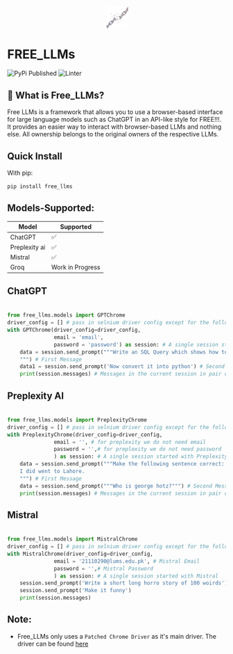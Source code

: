 <div align="center">
 <img src="https://github.com/keenborder786/free_llms/blob/ea08f8ef5ae33e57aaff18f28568df426a354a4c/assets/logo.jpeg" alt="Logo" width="10%">
</div>

# FREE_LLMs

![PyPi Published](https://github.com/keenborder786/free_llms/actions/workflows/python-publish.yml/badge.svg?event=release)
![Linter](https://github.com/keenborder786/free_llms/actions/workflows/linter.yml/badge.svg?event=push)

## 🤔 What is Free_LLMs?

Free LLMs is a framework that allows you to use a browser-based interface for large language models such as ChatGPT in an API-like style for FREE!!!. It provides an easier way to interact with browser-based LLMs and nothing else. All ownership belongs to the original owners of the respective LLMs.

## Quick Install

With pip:
```bash
pip install free_llms
```

## Models-Supported:

| Model              | Supported | 
| ------------------ | ------------------------- | 
| ChatGPT            | ✅                        |
| Preplexity ai      | ✅           | 
| Mistral            | ✅           | 
| Groq               | Work in Progress          |



## ChatGPT

```python

from free_llms.models import GPTChrome
driver_config = [] # pass in selnium driver config except for the following ["--disable-gpu", f"--window-size=1920,1080"]
with GPTChrome(driver_config=driver_config,
               email = 'email',
               password = 'password') as session: # A single session started with ChartGPT
    data = session.send_prompt("""Write an SQL Query which shows how to get third highest salary
    """) # First Message
    data1 = session.send_prompt('Now convert it into python') # Second message
    print(session.messages) # Messages in the current session in pair of <Human,AI>
```


## Preplexity AI 

```python

from free_llms.models import PreplexityChrome
driver_config = [] # pass in selnium driver config except for the following ["--disable-gpu", f"--window-size=1920,1080"]
with PreplexityChrome(driver_config=driver_config,
               email = '', # for preplexity we do not need email
               password = '',# for preplexity we do not need password
               ) as session: # A single session started with Preplexity
    data = session.send_prompt("""Make the following sentence correct:
    I did went to Lahore.                           
    """) # First Message
    data = session.send_prompt("""Who is george hotz?""") # Second Message, right now each message is independent in preplexity ai
    print(session.messages) # Messages in the current session in pair of <Human,AI>

```


## Mistral

```python

from free_llms.models import MistralChrome
driver_config = [] # pass in selnium driver config except for the following ["--disable-gpu", f"--window-size=1920,1080"]
with MistralChrome(driver_config=driver_config,
               email = '21110290@lums.edu.pk', # Mistral Email
               password = '',# Mistral Password
               ) as session: # A single session started with Mistral
    session.send_prompt('Write a short long horro story of 100 woirds')
    session.send_prompt('Make it funny')
    print(session.messages)
```

## Note:

- Free_LLMs only uses a `Patched Chrome Driver` as it's main driver. The driver can be found [here](https://github.com/ultrafunkamsterdam/undetected-chromedriver/tree/master)